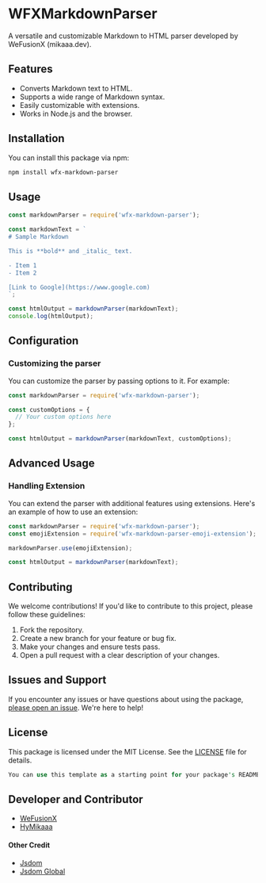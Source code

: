 # WFXMarkdownParser

A versatile and customizable Markdown to HTML parser developed by WeFusionX (mikaaa.dev).

## Features

- Converts Markdown text to HTML.
- Supports a wide range of Markdown syntax.
- Easily customizable with extensions.
- Works in Node.js and the browser.

## Installation

You can install this package via npm:

```bash
npm install wfx-markdown-parser
```

## Usage
```javascript
const markdownParser = require('wfx-markdown-parser');

const markdownText = `
# Sample Markdown

This is **bold** and _italic_ text.

- Item 1
- Item 2

[Link to Google](https://www.google.com)
`;

const htmlOutput = markdownParser(markdownText);
console.log(htmlOutput);
```

## Configuration

### Customizing the parser
You can customize the parser by passing options to it. For example:

```javascript
const markdownParser = require('wfx-markdown-parser');

const customOptions = {
  // Your custom options here
};

const htmlOutput = markdownParser(markdownText, customOptions);
```

## Advanced Usage
### Handling Extension

You can extend the parser with additional features using extensions. Here's an example of how to use an extension:
```javascript
const markdownParser = require('wfx-markdown-parser');
const emojiExtension = require('wfx-markdown-parser-emoji-extension');

markdownParser.use(emojiExtension);

const htmlOutput = markdownParser(markdownText);
```

## Contributing
We welcome contributions! If you'd like to contribute to this project, please follow these guidelines:

1. Fork the repository.
1. Create a new branch for your feature or bug fix.
1. Make your changes and ensure tests pass.
1. Open a pull request with a clear description of your changes.

## Issues and Support
If you encounter any issues or have questions about using the package,[ please open an issue](/issues/). We're here to help!

## License
This package is licensed under the MIT License. See the [LICENSE](LICENSE) file for details.

```rust
You can use this template as a starting point for your package's README.md, replacing "wfx-markdown-parser" with the actual name of your npm package and customizing the content further as needed.
```

## Developer and Contributor
* [WeFusionX](https://wfxlabs.rin4ever.xyz)
* [HyMikaaa](https://rin4ever.xyz)

#### Other Credit
* [Jsdom](https://www.npmjs.com/package/jsdom)
* [Jsdom Global](https://www.npmjs.com/package/jsdom-global)